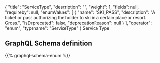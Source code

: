 {
  "title": "ServiceType",
  "description": "",
  "weight": 1,
  "fields": null,
  "requireby": null,
  "enumValues": [
    {
      "name": "SKI_PASS",
      "description": "A ticket or pass authorizing the holder to ski in a certain place or resort. Gross.",
      "isDeprecated": false,
      "deprecationReason": null
    }
  ],
  "operator": "enum",
  "typename": "ServiceType"
}
Service Type
## GraphQL Schema definition

{{% graphql-schema-enum %}}
